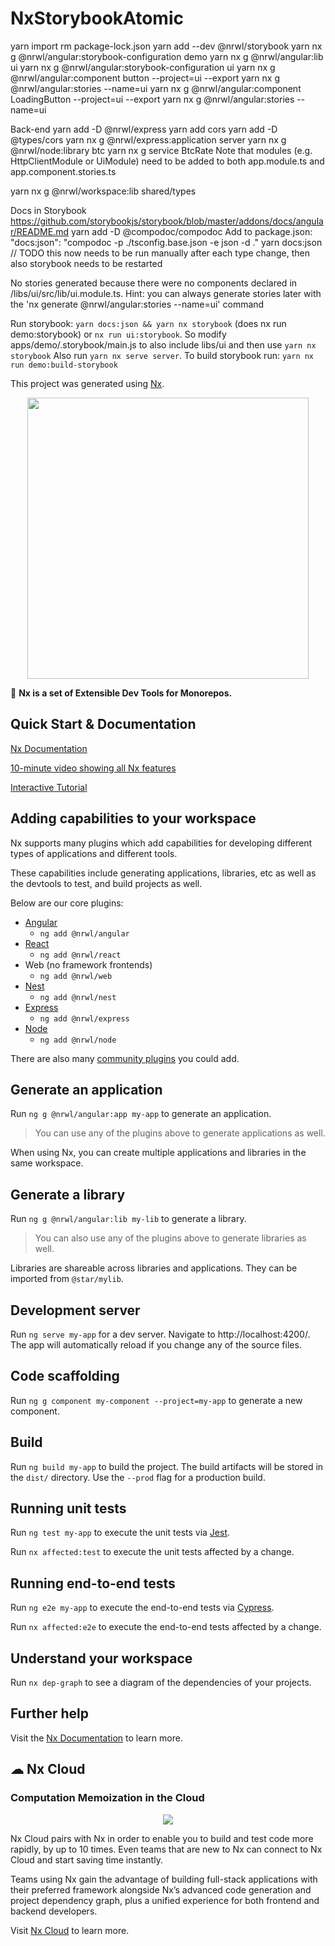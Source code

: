 # NxStorybookAtomic

yarn import
rm package-lock.json
yarn add --dev @nrwl/storybook
yarn nx g @nrwl/angular:storybook-configuration demo
yarn nx g @nrwl/angular:lib ui
yarn nx g @nrwl/angular:storybook-configuration ui
yarn nx g @nrwl/angular:component button --project=ui --export
yarn nx g @nrwl/angular:stories --name=ui
yarn nx g @nrwl/angular:component LoadingButton --project=ui --export
yarn nx g @nrwl/angular:stories --name=ui

Back-end
yarn add -D @nrwl/express
yarn add cors
yarn add -D @types/cors
yarn nx g @nrwl/express:application server
yarn nx g @nrwl/node:library btc
yarn nx g service BtcRate
Note that modules (e.g. HttpClientModule or UiModule) need to be added to both app.module.ts and app.component.stories.ts

yarn nx g @nrwl/workspace:lib shared/types

Docs in Storybook
https://github.com/storybookjs/storybook/blob/master/addons/docs/angular/README.md
yarn add -D @compodoc/compodoc
Add to package.json: "docs:json": "compodoc -p ./tsconfig.base.json -e json -d ." 
yarn docs:json // TODO this now needs to be run manually after each type change, then also storybook needs to be restarted

No stories generated because there were no components declared in /libs/ui/src/lib/ui.module.ts.
Hint: you can always generate stories later with the 'nx generate @nrwl/angular:stories --name=ui' command

Run storybook: `yarn docs:json && yarn nx storybook` (does nx run demo:storybook) or `nx run ui:storybook`.
So modify apps/demo/.storybook/main.js to also include libs/ui and then use `yarn nx storybook`
Also run `yarn nx serve server`.
To build storybook run: `yarn nx run demo:build-storybook`

This project was generated using [Nx](https://nx.dev).

<p align="center"><img src="https://raw.githubusercontent.com/nrwl/nx/master/images/nx-logo.png" width="450"></p>

🔎 **Nx is a set of Extensible Dev Tools for Monorepos.**

## Quick Start & Documentation

[Nx Documentation](https://nx.dev/angular)

[10-minute video showing all Nx features](https://nx.dev/angular/getting-started/what-is-nx)

[Interactive Tutorial](https://nx.dev/angular/tutorial/01-create-application)

## Adding capabilities to your workspace

Nx supports many plugins which add capabilities for developing different types of applications and different tools.

These capabilities include generating applications, libraries, etc as well as the devtools to test, and build projects as well.

Below are our core plugins:

- [Angular](https://angular.io)
  - `ng add @nrwl/angular`
- [React](https://reactjs.org)
  - `ng add @nrwl/react`
- Web (no framework frontends)
  - `ng add @nrwl/web`
- [Nest](https://nestjs.com)
  - `ng add @nrwl/nest`
- [Express](https://expressjs.com)
  - `ng add @nrwl/express`
- [Node](https://nodejs.org)
  - `ng add @nrwl/node`

There are also many [community plugins](https://nx.dev/nx-community) you could add.

## Generate an application

Run `ng g @nrwl/angular:app my-app` to generate an application.

> You can use any of the plugins above to generate applications as well.

When using Nx, you can create multiple applications and libraries in the same workspace.

## Generate a library

Run `ng g @nrwl/angular:lib my-lib` to generate a library.

> You can also use any of the plugins above to generate libraries as well.

Libraries are shareable across libraries and applications. They can be imported from `@star/mylib`.

## Development server

Run `ng serve my-app` for a dev server. Navigate to http://localhost:4200/. The app will automatically reload if you change any of the source files.

## Code scaffolding

Run `ng g component my-component --project=my-app` to generate a new component.

## Build

Run `ng build my-app` to build the project. The build artifacts will be stored in the `dist/` directory. Use the `--prod` flag for a production build.

## Running unit tests

Run `ng test my-app` to execute the unit tests via [Jest](https://jestjs.io).

Run `nx affected:test` to execute the unit tests affected by a change.

## Running end-to-end tests

Run `ng e2e my-app` to execute the end-to-end tests via [Cypress](https://www.cypress.io).

Run `nx affected:e2e` to execute the end-to-end tests affected by a change.

## Understand your workspace

Run `nx dep-graph` to see a diagram of the dependencies of your projects.

## Further help

Visit the [Nx Documentation](https://nx.dev/angular) to learn more.






## ☁ Nx Cloud

### Computation Memoization in the Cloud

<p align="center"><img src="https://raw.githubusercontent.com/nrwl/nx/master/images/nx-cloud-card.png"></p>

Nx Cloud pairs with Nx in order to enable you to build and test code more rapidly, by up to 10 times. Even teams that are new to Nx can connect to Nx Cloud and start saving time instantly.

Teams using Nx gain the advantage of building full-stack applications with their preferred framework alongside Nx’s advanced code generation and project dependency graph, plus a unified experience for both frontend and backend developers.

Visit [Nx Cloud](https://nx.app/) to learn more.
